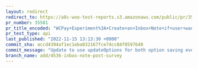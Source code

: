 ```yaml
---
layout: redirect
redirect_to: https://a8c-woo-test-reports.s3.amazonaws.com/public/pr/35581/api/index.html
pr_number: 35581
pr_title_encoded: "WCPay+Experiment%3A+Create+an+Inbox+Note+if+user+wants+more+info+on+WCPay"
pr_test_type: api
last_published: "2022-11-15 13:13:30 +0000"
commit_sha: accd4394af1ec1eba032167fce74cc84f0597649
commit_message: "Update to use updateOptions for both option saving events."
branch_name: add/4536-inbox-note-post-survey
---
```

